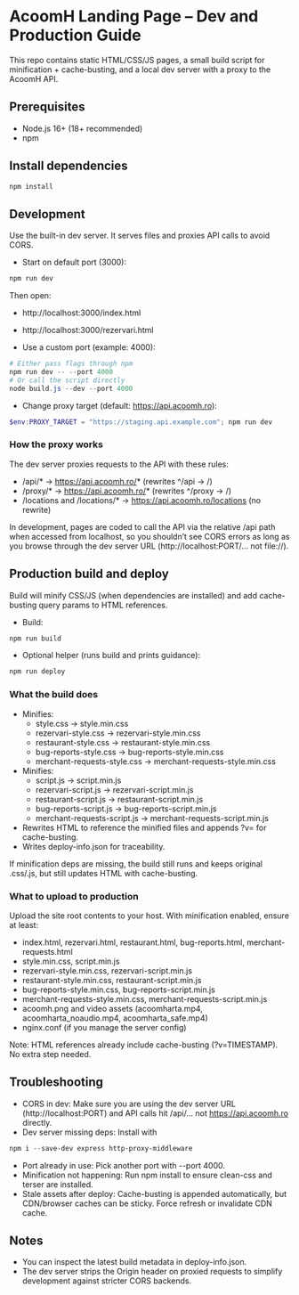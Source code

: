 # AcoomH Landing Page – Dev and Production Guide

This repo contains static HTML/CSS/JS pages, a small build script for minification + cache-busting, and a local dev server with a proxy to the AcoomH API.

## Prerequisites
- Node.js 16+ (18+ recommended)
- npm

## Install dependencies
```powershell
npm install
```

## Development
Use the built-in dev server. It serves files and proxies API calls to avoid CORS.

- Start on default port (3000):
```powershell
npm run dev
```
Then open:
- http://localhost:3000/index.html
- http://localhost:3000/rezervari.html

- Use a custom port (example: 4000):
```powershell
# Either pass flags through npm
npm run dev -- --port 4000
# Or call the script directly
node build.js --dev --port 4000
```

- Change proxy target (default: https://api.acoomh.ro):
```powershell
$env:PROXY_TARGET = "https://staging.api.example.com"; npm run dev
```

### How the proxy works
The dev server proxies requests to the API with these rules:
- /api/*    → https://api.acoomh.ro/* (rewrites ^/api → /)
- /proxy/*  → https://api.acoomh.ro/* (rewrites ^/proxy → /)
- /locations and /locations/* → https://api.acoomh.ro/locations (no rewrite)

In development, pages are coded to call the API via the relative /api path when accessed from localhost, so you shouldn’t see CORS errors as long as you browse through the dev server URL (http://localhost:PORT/... not file://).

## Production build and deploy
Build will minify CSS/JS (when dependencies are installed) and add cache-busting query params to HTML references.

- Build:
```powershell
npm run build
```

- Optional helper (runs build and prints guidance):
```powershell
npm run deploy
```

### What the build does
- Minifies:
  - style.css → style.min.css
  - rezervari-style.css → rezervari-style.min.css
  - restaurant-style.css → restaurant-style.min.css
  - bug-reports-style.css → bug-reports-style.min.css
  - merchant-requests-style.css → merchant-requests-style.min.css
- Minifies:
  - script.js → script.min.js
  - rezervari-script.js → rezervari-script.min.js
  - restaurant-script.js → restaurant-script.min.js
  - bug-reports-script.js → bug-reports-script.min.js
  - merchant-requests-script.js → merchant-requests-script.min.js
- Rewrites HTML to reference the minified files and appends ?v=<timestamp> for cache-busting.
- Writes deploy-info.json for traceability.

If minification deps are missing, the build still runs and keeps original .css/.js, but still updates HTML with cache-busting.

### What to upload to production
Upload the site root contents to your host. With minification enabled, ensure at least:
- index.html, rezervari.html, restaurant.html, bug-reports.html, merchant-requests.html
- style.min.css, script.min.js
- rezervari-style.min.css, rezervari-script.min.js
- restaurant-style.min.css, restaurant-script.min.js
- bug-reports-style.min.css, bug-reports-script.min.js
- merchant-requests-style.min.css, merchant-requests-script.min.js
- acoomh.png and video assets (acoomharta.mp4, acoomharta_noaudio.mp4, acoomharta_safe.mp4)
- nginx.conf (if you manage the server config)

Note: HTML references already include cache-busting (?v=TIMESTAMP). No extra step needed.

## Troubleshooting
- CORS in dev: Make sure you are using the dev server URL (http://localhost:PORT) and API calls hit /api/... not https://api.acoomh.ro directly.
- Dev server missing deps: Install with
```powershell
npm i --save-dev express http-proxy-middleware
```
- Port already in use: Pick another port with --port 4000.
- Minification not happening: Run npm install to ensure clean-css and terser are installed.
- Stale assets after deploy: Cache-busting is appended automatically, but CDN/browser caches can be sticky. Force refresh or invalidate CDN cache.

## Notes
- You can inspect the latest build metadata in deploy-info.json.
- The dev server strips the Origin header on proxied requests to simplify development against stricter CORS backends.
